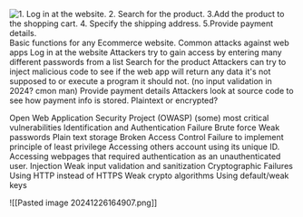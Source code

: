 ![1. Log in at the website. 2. Search for the product. 3.Add the product to the shopping cart. 4. Specify the shipping address. 5.Provide payment details.](https://tryhackme-images.s3.amazonaws.com/user-uploads/5f04259cf9bf5b57aed2c476/room-content/8f5ddd4954c4643066fc912d14cf5396.png)
	Basic functions for any Ecommerce website. 
Common attacks against web apps
	Log in at the website 
		Attackers try to gain access by entering many different passwords from a list 
	Search for the product 
		Attackers can try to inject malicious code to see if the web app will return any data it's not supposed to or execute a program it should not. (no input validation in 2024? cmon man)
	Provide payment details 
		Attackers look at source code to see how payment info is stored. Plaintext or encrypted?

Open Web Application Security Project (OWASP) (some) most critical vulnerabilities
	Identification and Authentication 
	Failure
		Brute force
		Weak passwords
		Plain text storage 
	Broken Access Control
		Failure to implement principle of least privilege 
		Accessing others account using its unique ID. 
		Accessing webpages that required authentication as an unauthenticated user. 
	Injection 
		Weak input validation and sanitization 
	Cryptographic Failures
		Using HTTP instead of HTTPS
		Weak crypto algorithms 
		Using default/weak keys 

![[Pasted image 20241226164907.png]]

	
